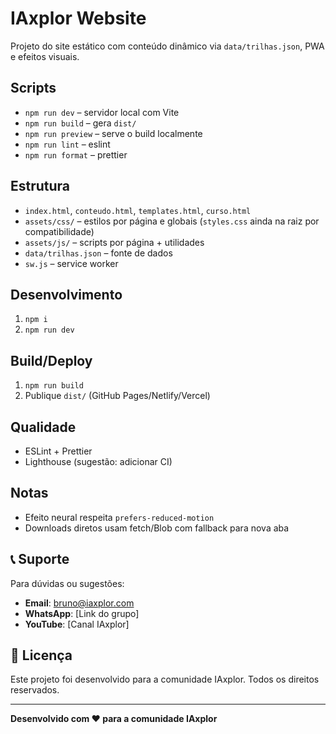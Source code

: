 IAxplor Website
================

Projeto do site estático com conteúdo dinâmico via `data/trilhas.json`, PWA e efeitos visuais.

Scripts
-------

- `npm run dev` – servidor local com Vite
- `npm run build` – gera `dist/`
- `npm run preview` – serve o build localmente
- `npm run lint` – eslint
- `npm run format` – prettier

Estrutura
---------

- `index.html`, `conteudo.html`, `templates.html`, `curso.html`
- `assets/css/` – estilos por página e globais (`styles.css` ainda na raiz por compatibilidade)
- `assets/js/` – scripts por página + utilidades
- `data/trilhas.json` – fonte de dados
- `sw.js` – service worker

Desenvolvimento
---------------

1. `npm i`
2. `npm run dev`

Build/Deploy
------------

1. `npm run build`
2. Publique `dist/` (GitHub Pages/Netlify/Vercel)

Qualidade
---------

- ESLint + Prettier
- Lighthouse (sugestão: adicionar CI)

Notas
-----

- Efeito neural respeita `prefers-reduced-motion`
- Downloads diretos usam fetch/Blob com fallback para nova aba

## 📞 Suporte

Para dúvidas ou sugestões:

- **Email**: bruno@iaxplor.com
- **WhatsApp**: [Link do grupo]
- **YouTube**: [Canal IAxplor]

## 📄 Licença

Este projeto foi desenvolvido para a comunidade IAxplor. Todos os direitos reservados.

---

**Desenvolvido com ❤️ para a comunidade IAxplor**
